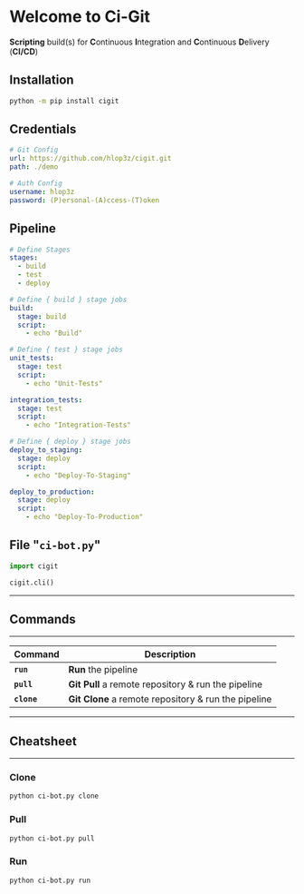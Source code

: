 # Welcome to **Ci-Git**

**Scripting** build(s) for **C**ontinuous **I**ntegration and **C**ontinuous **D**elivery (**CI/CD**)

## **Installation**

```sh
python -m pip install cigit
```

## **Credentials**

```yaml
# Git Config
url: https://github.com/hlop3z/cigit.git
path: ./demo

# Auth Config
username: hlop3z
password: (P)ersonal-(A)ccess-(T)oken
```

## **Pipeline**

```yaml
# Define Stages
stages:
  - build
  - test
  - deploy

# Define { build } stage jobs
build:
  stage: build
  script:
    - echo "Build"

# Define { test } stage jobs
unit_tests:
  stage: test
  script:
    - echo "Unit-Tests"

integration_tests:
  stage: test
  script:
    - echo "Integration-Tests"

# Define { deploy } stage jobs
deploy_to_staging:
  stage: deploy
  script:
    - echo "Deploy-To-Staging"

deploy_to_production:
  stage: deploy
  script:
    - echo "Deploy-To-Production"
```

## **File** "**`ci-bot.py`**"

```python
import cigit

cigit.cli()
```

---

## **Commands**

---

| Command     | Description                                          |
| ----------- | ---------------------------------------------------- |
| **`run`**   | **Run** the pipeline                                 |
| **`pull`**  | **Git Pull** a remote repository & run the pipeline  |
| **`clone`** | **Git Clone** a remote repository & run the pipeline |

---

## **Cheatsheet**

---

### **Clone**

```sh
python ci-bot.py clone
```

### **Pull**

```sh
python ci-bot.py pull
```

### **Run**

```sh
python ci-bot.py run
```
